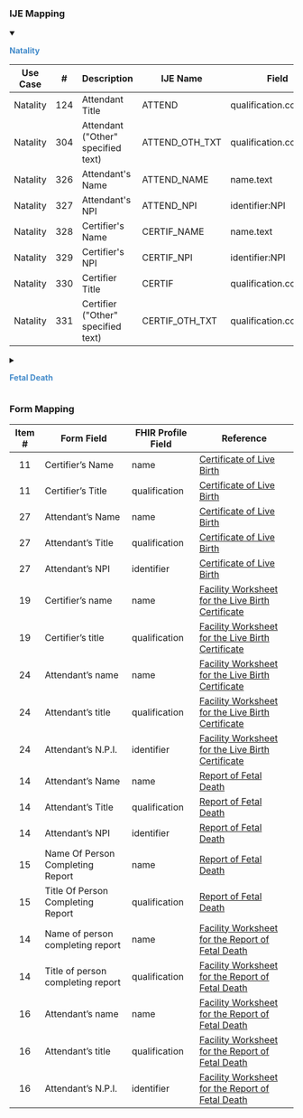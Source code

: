 
### IJE Mapping

<style>
 .context-menu {cursor: context-menu; color: #438bca;}
 .context-menu:hover {opacity: 0.5;}
</style>
<details open>

<summary>

<strong class='context-menu' > Natality </strong>

</summary>
<table class='grid'>
<thead>
  <tr>
    <th style='text-align: center'><strong>Use Case</strong></th>
    <th><strong>#</strong></th>
    <th><strong>Description</strong></th>
    <th><strong>IJE Name</strong></th>
    <th><strong>Field</strong></th>
    <th><strong>Type</strong></th>
    <th><strong>Value Set/Comments</strong></th>
  </tr>
</thead>
<tbody>
<tr>
  <td style='text-align: center'>Natality</td>
  <td>124</td>
  <td>Attendant Title</td>
  <td>ATTEND</td>
  <td>qualification.code</td>
  <td>codeable</td>
  <td><a href='https://hl7.org/fhir/us/bfdr/2024Jan/ValueSet-ValueSet-birth-attendant-titles.html'>BirthAttendantTitlesVS</a></td>
</tr>
<tr>
  <td style='text-align: center'>Natality</td>
  <td>304</td>
  <td>Attendant ("Other" specified text)</td>
  <td>ATTEND_OTH_TXT</td>
  <td>qualification.code.text</td>
  <td>string</td>
  <td></td>
</tr>
<tr>
  <td style='text-align: center'>Natality</td>
  <td>326</td>
  <td>Attendant's Name</td>
  <td>ATTEND_NAME</td>
  <td>name.text</td>
  <td>string</td>
  <td></td>
</tr>
<tr>
  <td style='text-align: center'>Natality</td>
  <td>327</td>
  <td>Attendant's NPI</td>
  <td>ATTEND_NPI</td>
  <td>identifier:NPI</td>
  <td>string</td>
  <td></td>
</tr>
<tr>
  <td style='text-align: center'>Natality</td>
  <td>328</td>
  <td>Certifier's Name</td>
  <td>CERTIF_NAME</td>
  <td>name.text</td>
  <td>string</td>
  <td></td>
</tr>
<tr>
  <td style='text-align: center'>Natality</td>
  <td>329</td>
  <td>Certifier's NPI</td>
  <td>CERTIF_NPI</td>
  <td>identifier:NPI</td>
  <td>identifier</td>
  <td></td>
</tr>
<tr>
  <td style='text-align: center'>Natality</td>
  <td>330</td>
  <td>Certifier Title</td>
  <td>CERTIF</td>
  <td>qualification.code</td>
  <td>codeable</td>
  <td><a href='https://hl7.org/fhir/us/bfdr/2024Jan/ValueSet-ValueSet-birth-attendant-titles.html'>BirthAttendantTitlesVS</a></td>
</tr>
<tr>
  <td style='text-align: center'>Natality</td>
  <td>331</td>
  <td>Certifier ("Other" specified text)</td>
  <td>CERTIF_OTH_TXT</td>
  <td>qualification.code.text</td>
  <td>string</td>
  <td></td>
</tr>

</tbody>
</table>

</details>
<p></p>

<details>

<summary>

<strong class='context-menu'> Fetal Death </strong>

</summary>
<table class='grid'>
<thead>
  <tr>
    <th style='text-align: center'><strong>Use Case</strong></th>
    <th><strong>#</strong></th>
    <th><strong>Description</strong></th>
    <th><strong>IJE Name</strong></th>
    <th><strong>Field</strong></th>
    <th><strong>Type</strong></th>
    <th><strong>Value Set/Comments</strong></th>
  </tr>
</thead>
<tbody>
<tr>
  <td style='text-align: center'>Fetal Death</td>
  <td>78</td>
  <td>Attendant</td>
  <td>ATTEND</td>
  <td>qualification.code</td>
  <td>codeable</td>
  <td><a href='https://hl7.org/fhir/us/bfdr/2024Jan/ValueSet-ValueSet-birth-attendant-titles.html'>BirthAttendantTitlesVS</a></td>
</tr>
<tr>
  <td style='text-align: center'>Fetal Death</td>
  <td>340</td>
  <td>Attendant's Name</td>
  <td>ATTEND_NAME</td>
  <td>name.text</td>
  <td>string</td>
  <td></td>
</tr>
<tr>
  <td style='text-align: center'>Fetal Death</td>
  <td>341</td>
  <td>Attendant's NPI</td>
  <td>ATTEND_NPI</td>
  <td>identifier:NPI</td>
  <td>string</td>
  <td></td>
</tr>
<tr>
  <td style='text-align: center'>Fetal Death</td>
  <td>342</td>
  <td>Attendant ("Other" specified text)</td>
  <td>ATTEND_OTH_TXT</td>
  <td>qualification.code.text</td>
  <td>string</td>
  <td>code.text should contain description</td>
</tr>

</tbody>
</table>

</details>
<p></p>

### Form Mapping
<table class='grid'>
<thead>
  <tr>
    <th style='text-align: center'><strong>Item #</strong></th>
    <th><strong>Form Field</strong></th>
    <th><strong>FHIR Profile Field</strong></th>
    <th><strong>Reference</strong></th>
  </tr>
</thead>
<tbody>
<tr>
  <td style='text-align: center'>11</td>
  <td>Certifier’s Name</td>
  <td>name</td>
  <td><a href='https://www.cdc.gov/nchs/data/dvs/birth11-03final-ACC.pdf'> Certificate of Live Birth</a></td>
</tr>
<tr>
  <td style='text-align: center'>11</td>
  <td>Certifier’s Title</td>
  <td>qualification</td>
  <td><a href='https://www.cdc.gov/nchs/data/dvs/birth11-03final-ACC.pdf'> Certificate of Live Birth</a></td>
</tr>
<tr>
  <td style='text-align: center'>27</td>
  <td>Attendant’s Name</td>
  <td>name</td>
  <td><a href='https://www.cdc.gov/nchs/data/dvs/birth11-03final-ACC.pdf'> Certificate of Live Birth</a></td>
</tr>
<tr>
  <td style='text-align: center'>27</td>
  <td>Attendant’s Title</td>
  <td>qualification</td>
  <td><a href='https://www.cdc.gov/nchs/data/dvs/birth11-03final-ACC.pdf'> Certificate of Live Birth</a></td>
</tr>
<tr>
  <td style='text-align: center'>27</td>
  <td>Attendant’s NPI</td>
  <td>identifier</td>
  <td><a href='https://www.cdc.gov/nchs/data/dvs/birth11-03final-ACC.pdf'> Certificate of Live Birth</a></td>
</tr>
<tr>
  <td style='text-align: center'>19</td>
  <td>Certifier’s name</td>
  <td>name</td>
  <td><a href='https://www.cdc.gov/nchs/data/dvs/facility-worksheet-2016-508.pdf'> Facility Worksheet for the Live Birth Certificate</a></td>
</tr>
<tr>
  <td style='text-align: center'>19</td>
  <td>Certifier’s title</td>
  <td>qualification</td>
  <td><a href='https://www.cdc.gov/nchs/data/dvs/facility-worksheet-2016-508.pdf'> Facility Worksheet for the Live Birth Certificate</a></td>
</tr>
<tr>
  <td style='text-align: center'>24</td>
  <td>Attendant’s name</td>
  <td>name</td>
  <td><a href='https://www.cdc.gov/nchs/data/dvs/facility-worksheet-2016-508.pdf'> Facility Worksheet for the Live Birth Certificate</a></td>
</tr>
<tr>
  <td style='text-align: center'>24</td>
  <td>Attendant’s title</td>
  <td>qualification</td>
  <td><a href='https://www.cdc.gov/nchs/data/dvs/facility-worksheet-2016-508.pdf'> Facility Worksheet for the Live Birth Certificate</a></td>
</tr>
<tr>
  <td style='text-align: center'>24</td>
  <td>Attendant’s N.P.I.</td>
  <td>identifier</td>
  <td><a href='https://www.cdc.gov/nchs/data/dvs/facility-worksheet-2016-508.pdf'> Facility Worksheet for the Live Birth Certificate</a></td>
</tr>
<tr>
  <td style='text-align: center'>14</td>
  <td>Attendant’s Name</td>
  <td>name</td>
  <td><a href='https://www.cdc.gov/nchs/data/dvs/FDEATH11-03finalACC.pdf'> Report of Fetal Death</a></td>
</tr>
<tr>
  <td style='text-align: center'>14</td>
  <td>Attendant’s Title</td>
  <td>qualification</td>
  <td><a href='https://www.cdc.gov/nchs/data/dvs/FDEATH11-03finalACC.pdf'> Report of Fetal Death</a></td>
</tr>
<tr>
  <td style='text-align: center'>14</td>
  <td>Attendant’s NPI</td>
  <td>identifier</td>
  <td><a href='https://www.cdc.gov/nchs/data/dvs/FDEATH11-03finalACC.pdf'> Report of Fetal Death</a></td>
</tr>
<tr>
  <td style='text-align: center'>15</td>
  <td>Name Of Person Completing Report</td>
  <td>name</td>
  <td><a href='https://www.cdc.gov/nchs/data/dvs/FDEATH11-03finalACC.pdf'> Report of Fetal Death</a></td>
</tr>
<tr>
  <td style='text-align: center'>15</td>
  <td>Title Of Person Completing Report</td>
  <td>qualification</td>
  <td><a href='https://www.cdc.gov/nchs/data/dvs/FDEATH11-03finalACC.pdf'> Report of Fetal Death</a></td>
</tr>
<tr>
  <td style='text-align: center'>14</td>
  <td>Name of person completing report</td>
  <td>name</td>
  <td><a href='https://www.cdc.gov/nchs/data/dvs/fetal-death-facility-worksheet-2019-508.pdf'> Facility Worksheet for the Report of Fetal Death</a></td>
</tr>
<tr>
  <td style='text-align: center'>14</td>
  <td>Title of person completing report</td>
  <td>qualification</td>
  <td><a href='https://www.cdc.gov/nchs/data/dvs/fetal-death-facility-worksheet-2019-508.pdf'> Facility Worksheet for the Report of Fetal Death</a></td>
</tr>
<tr>
  <td style='text-align: center'>16</td>
  <td>Attendant’s name</td>
  <td>name</td>
  <td><a href='https://www.cdc.gov/nchs/data/dvs/fetal-death-facility-worksheet-2019-508.pdf'> Facility Worksheet for the Report of Fetal Death</a></td>
</tr>
<tr>
  <td style='text-align: center'>16</td>
  <td>Attendant’s title</td>
  <td>qualification</td>
  <td><a href='https://www.cdc.gov/nchs/data/dvs/fetal-death-facility-worksheet-2019-508.pdf'> Facility Worksheet for the Report of Fetal Death</a></td>
</tr>
<tr>
  <td style='text-align: center'>16</td>
  <td>Attendant’s N.P.I.</td>
  <td>identifier</td>
  <td><a href='https://www.cdc.gov/nchs/data/dvs/fetal-death-facility-worksheet-2019-508.pdf'> Facility Worksheet for the Report of Fetal Death</a></td>
</tr>
</tbody>
</table>
